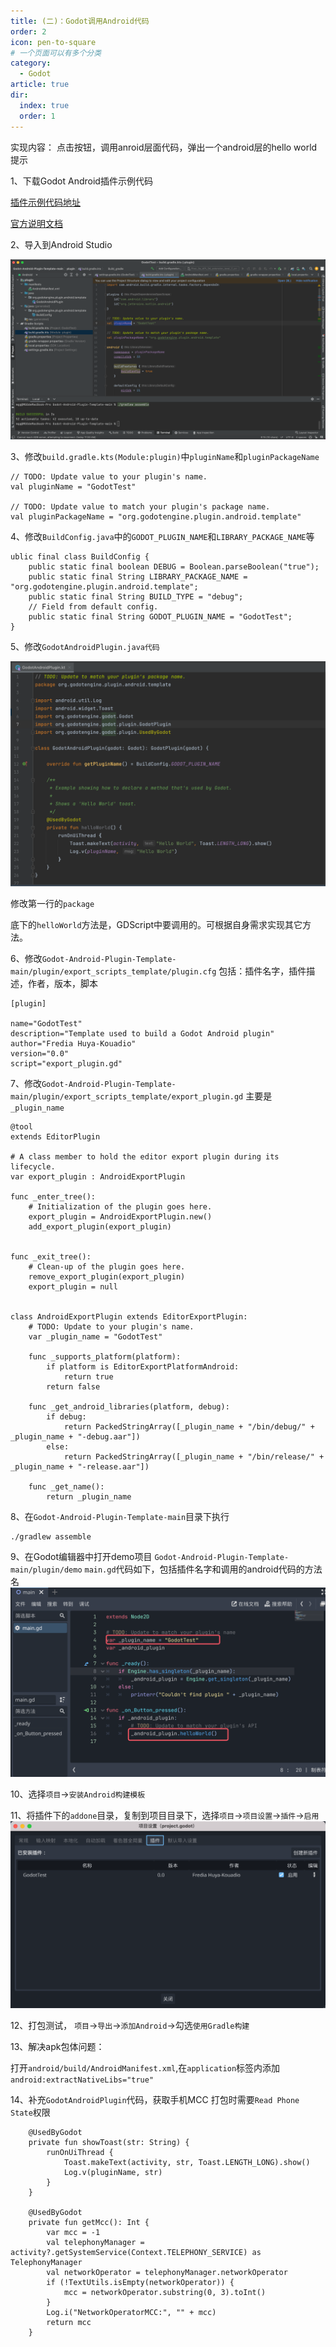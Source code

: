 ```yaml
---
title: (二)：Godot调用Android代码
order: 2
icon: pen-to-square
# 一个页面可以有多个分类
category:
  - Godot
article: true
dir:
  index: true
  order: 1
---
```


实现内容：
点击按钮，调用anroid层面代码，弹出一个android层的hello world提示

1、下载Godot Android插件示例代码

[插件示例代码地址](https://github.com/m4gr3d/Godot-Android-Plugin-Template)

[官方说明文档](https://docs.godotengine.org/zh-cn/4.x/tutorials/platform/android/android_plugin.html)

2、导入到Android Studio

![android_plugin01](../../../images/godot_v4/base/android_plugin01.png)

3、修改`build.gradle.kts(Module:plugin)`中`pluginName`和`pluginPackageName`
```
// TODO: Update value to your plugin's name.
val pluginName = "GodotTest"

// TODO: Update value to match your plugin's package name.
val pluginPackageName = "org.godotengine.plugin.android.template"
```

4、修改`BuildConfig.java`中的`GODOT_PLUGIN_NAME`和`LIBRARY_PACKAGE_NAME`等
```
ublic final class BuildConfig {
    public static final boolean DEBUG = Boolean.parseBoolean("true");
    public static final String LIBRARY_PACKAGE_NAME = "org.godotengine.plugin.android.template";
    public static final String BUILD_TYPE = "debug";
    // Field from default config.
    public static final String GODOT_PLUGIN_NAME = "GodotTest";
}
```
5、修改`GodotAndroidPlugin.java代码`

![android_plugin02](../../../images/godot_v4/base/android_plugin02.png)

修改第一行的`package`

底下的`helloWorld`方法是，GDScript中要调用的。可根据自身需求实现其它方法。

6、修改`Godot-Android-Plugin-Template-main/plugin/export_scripts_template/plugin.cfg`
包括：插件名字，插件描述，作者，版本，脚本
```
[plugin]

name="GodotTest"
description="Template used to build a Godot Android plugin"
author="Fredia Huya-Kouadio"
version="0.0"
script="export_plugin.gd"
```
7、修改`Godot-Android-Plugin-Template-main/plugin/export_scripts_template/export_plugin.gd`
主要是`_plugin_name`
```
@tool
extends EditorPlugin

# A class member to hold the editor export plugin during its lifecycle.
var export_plugin : AndroidExportPlugin

func _enter_tree():
	# Initialization of the plugin goes here.
	export_plugin = AndroidExportPlugin.new()
	add_export_plugin(export_plugin)


func _exit_tree():
	# Clean-up of the plugin goes here.
	remove_export_plugin(export_plugin)
	export_plugin = null


class AndroidExportPlugin extends EditorExportPlugin:
	# TODO: Update to your plugin's name.
	var _plugin_name = "GodotTest"

	func _supports_platform(platform):
		if platform is EditorExportPlatformAndroid:
			return true
		return false

	func _get_android_libraries(platform, debug):
		if debug:
			return PackedStringArray([_plugin_name + "/bin/debug/" + _plugin_name + "-debug.aar"])
		else:
			return PackedStringArray([_plugin_name + "/bin/release/" + _plugin_name + "-release.aar"])

	func _get_name():
		return _plugin_name
```

8、在`Godot-Android-Plugin-Template-main`目录下执行
```
./gradlew assemble
```
9、在Godot编辑器中打开demo项目
`Godot-Android-Plugin-Template-main/plugin/demo`
`main.gd`代码如下，包括插件名字和调用的android代码的方法名
![android_plugin04](../../../images/godot_v4/base/android_plugin04.png)

10、选择`项目`->`安装Android构建模板`

11、将插件下的`addone`目录，复制到项目目录下，选择`项目`->`项目设置`->`插件`->`启用`
![android_plugin03](../../../images/godot_v4/base/android_plugin03.png)

12、打包测试，
`项目`->`导出`->`添加Android`->勾选`使用Gradle构建`

13、解决apk包体问题：

打开`android/build/AndroidManifest.xml`,在`application`标签内添加`android:extractNativeLibs="true"`

14、补充`GodotAndroidPlugin`代码，获取手机MCC
打包时需要`Read Phone State`权限
```
    @UsedByGodot
    private fun showToast(str: String) {
        runOnUiThread {
            Toast.makeText(activity, str, Toast.LENGTH_LONG).show()
            Log.v(pluginName, str)
        }
    }

    @UsedByGodot
    private fun getMcc(): Int {
        var mcc = -1
        val telephonyManager = activity?.getSystemService(Context.TELEPHONY_SERVICE) as TelephonyManager
        val networkOperator = telephonyManager.networkOperator
        if (!TextUtils.isEmpty(networkOperator)) {
            mcc = networkOperator.substring(0, 3).toInt()
        }
        Log.i("NetworkOperatorMCC:", "" + mcc)
        return mcc
    }
```